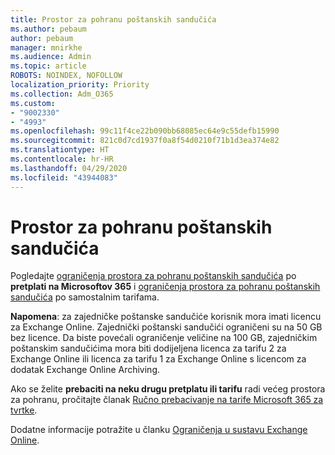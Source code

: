 ```yaml
---
title: Prostor za pohranu poštanskih sandučića
ms.author: pebaum
author: pebaum
manager: mnirkhe
ms.audience: Admin
ms.topic: article
ROBOTS: NOINDEX, NOFOLLOW
localization_priority: Priority
ms.collection: Adm_O365
ms.custom:
- "9002330"
- "4993"
ms.openlocfilehash: 99c11f4ce22b090bb68085ec64e9c55defb15990
ms.sourcegitcommit: 821c0d7cd1937f0a8f54d0210f71b1d3ea374e82
ms.translationtype: HT
ms.contentlocale: hr-HR
ms.lasthandoff: 04/29/2020
ms.locfileid: "43944083"
---
```

# <a name="mailbox-storage"></a>Prostor za pohranu poštanskih sandučića

Pogledajte [ograničenja prostora za pohranu poštanskih sandučića](https://docs.microsoft.com/office365/servicedescriptions/exchange-online-service-description/exchange-online-limits#mailbox-storage-limits) po **pretplati na Microsoftov 365** i [ograničenja prostora za pohranu poštanskih sandučića](https://docs.microsoft.com/office365/servicedescriptions/exchange-online-service-description/exchange-online-limits#storage-limits-across-standalone-plans) po samostalnim tarifama. 

**Napomena**: za zajedničke poštanske sandučiće korisnik mora imati licencu za Exchange Online. Zajednički poštanski sandučići ograničeni su na 50 GB bez licence. Da biste povećali ograničenje veličine na 100 GB, zajedničkim poštanskim sandučićima mora biti dodijeljena licenca za tarifu 2 za Exchange Online ili licenca za tarifu 1 za Exchange Online s licencom za dodatak Exchange Online Archiving.

Ako se želite **prebaciti na neku drugu pretplatu ili tarifu** radi većeg prostora za pohranu, pročitajte članak [Ručno prebacivanje na tarife Microsoft 365 za tvrtke](https://docs.microsoft.com/microsoft-365/commerce/subscriptions/switch-plans-manually?view=o365-worldwide).

Dodatne informacije potražite u članku [Ograničenja u sustavu Exchange Online](https://docs.microsoft.com/office365/servicedescriptions/exchange-online-service-description/exchange-online-limits).
